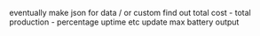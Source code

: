 eventually make json for data / or custom
find out total cost - total production - percentage uptime etc
update max battery output